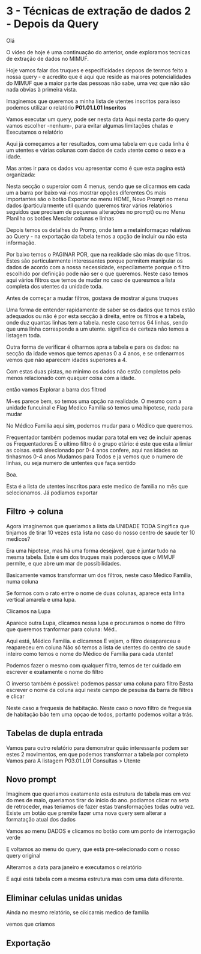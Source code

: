 # 3 - Técnicas de extração de dados 2 - Depois da Query

Olá

O video de hoje é uma continuação do anterior, onde exploramos tecnicas de extração de dados no MIMUF.

Hoje vamos falar dos truques e especificidades depoos de termos feito a nossa query - e acredito que é aqui que reside as maiores potencialidades do MIMUF que a maior parte das pessoas não sabe, uma vez que não são nada obvias à primeira vista.

Imaginemos que queremos a minha lista de utentes inscritos para isso podemos utilizar o relatório **P01.01.L01 Inscritos**

Vamos executar um query, pode ser nesta data
Aqui nesta parte do query vamos escolher -nenhum-, para evitar algumas limitações chatas e Executamos o relatório

Aqui já começamos a ter resultados, com uma tabela em que cada linha é um utentes e várias colunas com dados de cada utente como o sexo e a idade.

Mas antes ir para os dados vou apresentar como é que esta pagina está organizada:

Nesta secção o superoior com 4 menus, sendo que se clicarmos em cada um a barra por baixo vai-nos mostrar opções diferentes
Os mais importantes são o botão Exportar no menu HOME, Novo Prompt no menu dados (particularmente util quando queremos tirar vários relatórios seguidos que precisam de pequenas alterações no prompt) ou no Menu Planilha os botões Mesclar colunas e linhas

Depois temos os detalhes do Promp, onde tem a metainformaçao relativas ao Query -  na exportação da tabela temos a opção de incluir ou não esta informação.

Por baixo temos o PAGINAR POR, que na realidade são mias do que filtros. Estes são particularmente interessantes porque permitem manipular os dados de acordo com a nossa necessidade, especilamente porque o filtro escolhido por definição pode não ser o que queremos. Neste caso temos aqui vários filtros que temos de mudar no caso de queresmos a lista completa dos utentes da unidade toda.

Antes de começar a mudar filtros, gostava de mostrar alguns truques

Uma forma de entender rapidamente de saber se os dados que temos estão adequados ou não é por esta secção à direita, entre os filtros e a tabela, onde duz quantas linhas tem a tabela. neste caso temos 64 linhas, sendo que uma linha corresponde a um utente. significa de certeza não temos a listagem toda.

Outra forma de verificar é olharmos apra a tabela e para os dados: na secção da idade vemos que temos apenas 0 a 4 anos, e se ordenarmos vemos que não aparecem idades superiores a 4.

Com estas duas pistas, no minimo os dados não estão completos pelo menos relacionado com quaquer coisa com a idade.

então vamos Explorar a barra dos filtrod

M~es parece bem, so temos uma opção na realidade.
O mesmo com a unidade funcuinal e Flag Medico Família só temos uma hipotese, nada para mudar

No Médico Familia aqui sim, podemos mudar para o Médico que queremos.

Frequentador também podemos mudar para total em vez de incluir apenas os Frequentadores
E o ultimo filtro é o grupo etário: é este que esta a limiar as coisas. está sleecionado por 0-4 anos confere, aqui nas idades so tinhasmos 0-4 anos
Mudamos para Todos e ja vemos que o numero de linhas, ou seja numero de untentes que faça sentido

Boa.

Esta é a lista de utentes inscritos para este medico de familia no mês que selecionamos. Já podiamos exportar

## Filtro -> coluna

Agora imaginemos que queriamos a lista da UNIDADE TODA
Singifica que tinjamos de tirar 10 vezes esta lista no caso do nosso centro de saude ter 10 medicos?

Era uma hipotese, mas há uma forma desejável, que é juntar tudo na mesma tabela. Este é um dos truques mais poderosos que o MIMUF permite, e que abre um mar de possibilidades.

Basicamente vamos transformar um dos filtros, neste caso Médico Familia, numa coluna

Se formos com o rato entre o nome de duas colunas, aparece esta linha vertical amarela e uma lupa.

Clicamos na Lupa

Aparece outra Lupa, clicamos nessa lupa e procuramos o nome do filtro que queremos tranformar para coluna:  Méd..

Aqui está, Médico Familia. e clicamnos
E vejam, o filtro desapareceu e reapareceu em coluna
Não só temos a lista de utentes do centro de saude inteiro como temos o nome do Médico de Família para cada utente!

Podemos fazer o mesmo com qualquer filtro, temos de ter cuidado em escrever e exatamente o nome do filtro

O inverso também é possivel: podemos passar uma coluna para filtro
Basta escrever o nome da coluna aqui neste campo de pesuisa da barra de filtros e clicar

Neste caso a frequesia de habitação. Neste caso o novo filtro de freguesia de habitação bão tem uma opçao de todos, portanto podemos voltar a trás.

## Tabelas de dupla entrada

Vamos para outro relatório para demonstrar quão interessante podem ser estes 2 movimentos, em que podemos transformar a tabela por completo
Vamos para A listagem P03.01.L01 Consultas > Utente

## Novo prompt

Imaginem que queriamos exatamente esta estrutura de tabela mas em vez do mes de maio, queriamos tirar do inicio do ano. podiamos clicar na seta de retroceder, mas teriamos de fazer estas transformações todas outra vez.
Existe um botão que premite fazer uma nova query sem alterar a formatação atual dos dados

Vamos ao menu DADOS e clicamos no botão com um ponto de interrogação verde

E voltamos ao menu do query, que está pre-selecionado com o nosso query original

Alteramos a data para janeiro e executamos o relatório

E aqui está tabela com a mesma estrutura mas com uma data diferente.

## Eliminar celulas unidas unidas

Ainda no mesmo relatório, se cikicarnis medico de familia

vemos que criamos

## Exportação
